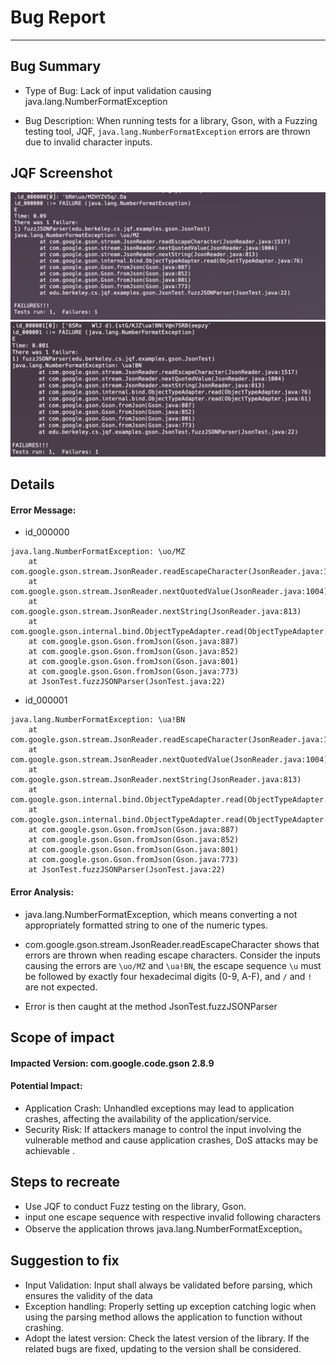 # Bug Report
***

## Bug Summary
* Type of Bug: 
Lack of input validation causing java.lang.NumberFormatException

* Bug Description: 
When running tests for a library, Gson, with a Fuzzing testing tool, JQF,  `java.lang.NumberFormatException` errors are thrown due to invalid character inputs.


## JQF Screenshot
![id_000000-log.png](failures/id_000000-log.png)
![id_000001-log.png](failures/id_000001-log.png)
## Details
#### Error Message:
- id_000000
```
java.lang.NumberFormatException: \uo/MZ
	at com.google.gson.stream.JsonReader.readEscapeCharacter(JsonReader.java:1517)
	at com.google.gson.stream.JsonReader.nextQuotedValue(JsonReader.java:1004)
	at com.google.gson.stream.JsonReader.nextString(JsonReader.java:813)
	at com.google.gson.internal.bind.ObjectTypeAdapter.read(ObjectTypeAdapter.java:76)
	at com.google.gson.Gson.fromJson(Gson.java:887)
	at com.google.gson.Gson.fromJson(Gson.java:852)
	at com.google.gson.Gson.fromJson(Gson.java:801)
	at com.google.gson.Gson.fromJson(Gson.java:773)
	at JsonTest.fuzzJSONParser(JsonTest.java:22)
```
- id_000001
```
java.lang.NumberFormatException: \ua!BN
	at com.google.gson.stream.JsonReader.readEscapeCharacter(JsonReader.java:1517)
	at com.google.gson.stream.JsonReader.nextQuotedValue(JsonReader.java:1004)
	at com.google.gson.stream.JsonReader.nextString(JsonReader.java:813)
	at com.google.gson.internal.bind.ObjectTypeAdapter.read(ObjectTypeAdapter.java:76)
	at com.google.gson.internal.bind.ObjectTypeAdapter.read(ObjectTypeAdapter.java:61)
	at com.google.gson.Gson.fromJson(Gson.java:887)
	at com.google.gson.Gson.fromJson(Gson.java:852)
	at com.google.gson.Gson.fromJson(Gson.java:801)
	at com.google.gson.Gson.fromJson(Gson.java:773)
	at JsonTest.fuzzJSONParser(JsonTest.java:22)
```

#### Error Analysis:

* java.lang.NumberFormatException, which means converting a not appropriately formatted string to one of the numeric types.

* com.google.gson.stream.JsonReader.readEscapeCharacter shows that errors are thrown when reading escape characters. Consider the inputs causing the errors are `\uo/MZ` and `\ua!BN`, the escape sequence `\u` must be followed by exactly four hexadecimal digits (0-9, A-F), and `/` and `!` are not expected.
* Error is then caught at the method JsonTest.fuzzJSONParser

## Scope of impact
#### Impacted Version: com.google.code.gson 2.8.9

#### Potential Impact:

* Application Crash:
Unhandled exceptions may lead to application crashes, affecting the availability of the application/service.
* Security Risk:
If attackers manage to control the input involving the vulnerable method and cause application crashes, DoS attacks may be achievable .

## Steps to recreate
* Use JQF to conduct Fuzz testing on the library, Gson.
* input one escape sequence with respective invalid following characters
* Observe the application throws java.lang.NumberFormatException。
## Suggestion to fix
* Input Validation: 
Input shall always be validated before parsing, which ensures the validity of the data
* Exception handling:
Properly setting up exception catching logic when using the parsing method allows the application to function without crashing.
* Adopt the latest version:
Check the latest version of the library. If the related bugs are fixed, updating to the version shall be considered.